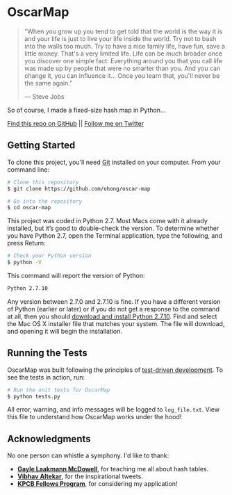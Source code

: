 # OscarMap

> “When you grow up you tend to get told that the world is the way it is and your life is just to live your life inside the world. Try not to bash into the walls too much. Try to have a nice family life, have fun, save a little money. That's a very limited life. Life can be much broader once you discover one simple fact: Everything around you that you call life was made up by people that were no smarter than you. And you can change it, you can influence it… Once you learn that, you'll never be the same again.”
>
> &mdash; Steve Jobs

So of course, I made a fixed-size hash map in Python...

[Find this repo on GitHub](https://github.com/ohong/oscar-map) || [Follow me on Twitter](https://twitter.com/oscrhong)

## Getting Started

To clone this project, you'll need [Git](https://git-scm.com) installed on your computer. From your command line:

```bash
# Clone this repository
$ git clone https://github.com/ohong/oscar-map

# Go into the repository
$ cd oscar-map
```

This project was coded in Python 2.7. Most Macs come with it already installed, but it’s good to double-check the version. To determine whether you have Python 2.7, open the Terminal application, type the following, and press Return:

```bash
# Check your Python version
$ python -V
```

This command will report the version of Python:

```bash
Python 2.7.10
```

Any version between 2.7.0 and 2.7.10 is fine. If you have a different version of Python (earlier or later) or if you do not get a response to the command at all, then you should [download and install Python 2.7.10](https://www.python.org/downloads/). Find and select the Mac OS X installer file that matches your system. The file will download, and opening it will begin the installation.

## Running the Tests

OscarMap was built following the principles of [test-driven development](https://en.wikipedia.org/wiki/Test-driven_development). To see the tests in action, run:

```bash
# Run the unit tests for OscarMap
$ python tests.py
```

All error, warning, and info messages will be logged to `log_file.txt`. View this file to understand how OscarMap works under the hood!

## Acknowledgments

No one person can whistle a symphony. I'd like to thank:
* [**Gayle Laakmann McDowell**](https://twitter.com/gayle), for teaching me all about hash tables.
* [**Vibhav Altekar**](https://twitter.com/Vbob202), for the inspirational tweets.
* [**KPCB Fellows Program**](http://kpcbfellows.com), for considering my application!
